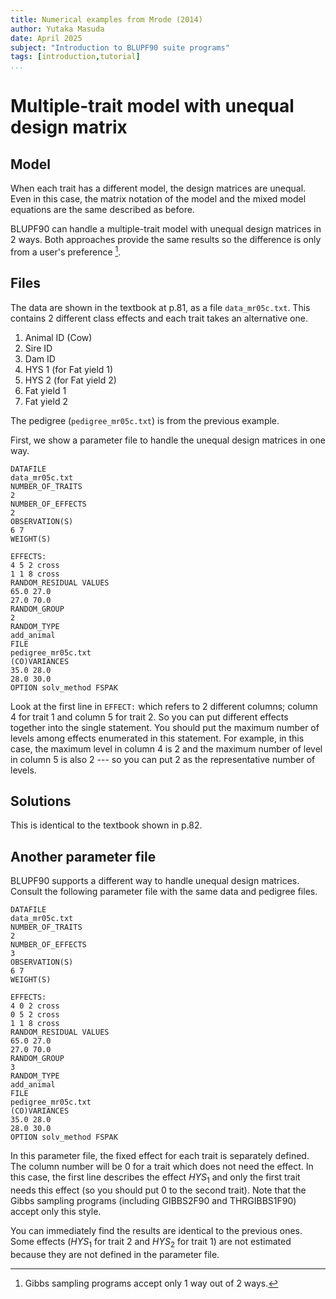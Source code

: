 ```yaml
---
title: Numerical examples from Mrode (2014)
author: Yutaka Masuda
date: April 2025
subject: "Introduction to BLUPF90 suite programs"
tags: [introduction,tutorial]
...
```


Multiple-trait model with unequal design matrix
===============================================

Model
-----

When each trait has a different model, the design matrices are unequal. Even in this case, the matrix notation of the model and the mixed model equations are the same described as before.

BLUPF90 can handle a multiple-trait model with unequal design matrices in 2 ways. Both approaches provide the same results so the difference is only from a user's preference [^1].

[^1]: Gibbs sampling programs accept only 1 way out of 2 ways.

Files
-----

The data are shown in the textbook at p.81, as a file `data_mr05c.txt`. This contains 2 different class effects and each trait takes an alternative one.

1. Animal ID (Cow)
2. Sire ID
3. Dam ID
4. HYS 1 (for Fat yield 1)
5. HYS 2 (for Fat yield 2)
6. Fat yield 1
7. Fat yield 2

The pedigree (`pedigree_mr05c.txt`) is from the previous example.

First, we show a parameter file to handle the unequal design matrices in one way.

~~~~~{language=blupf90 caption="param_mr05c.txt"}
DATAFILE
data_mr05c.txt
NUMBER_OF_TRAITS
2
NUMBER_OF_EFFECTS
2
OBSERVATION(S)
6 7
WEIGHT(S)

EFFECTS:
4 5 2 cross
1 1 8 cross
RANDOM_RESIDUAL VALUES
65.0 27.0
27.0 70.0
RANDOM_GROUP
2
RANDOM_TYPE
add_animal
FILE
pedigree_mr05c.txt
(CO)VARIANCES
35.0 28.0
28.0 30.0
OPTION solv_method FSPAK
~~~~~

Look at the first line in `EFFECT:` which refers to 2 different columns; column 4 for trait 1 and column 5 for trait 2. So you can put different effects together into the single statement. You should put the maximum number of levels among effects enumerated in this statement. For example, in this case, the maximum level in column 4 is 2 and the maximum number of level in column 5 is also 2 --- so you can put 2 as the representative number of levels.


Solutions
---------

This is identical to the textbook shown in p.82.


Another parameter file
----------------------

BLUPF90 supports a different way to handle unequal design matrices. Consult the following parameter file with the same data and pedigree files.

~~~~~{language=blupf90 caption="param_mr05c1.txt"}
DATAFILE
data_mr05c.txt
NUMBER_OF_TRAITS
2
NUMBER_OF_EFFECTS
3
OBSERVATION(S)
6 7
WEIGHT(S)

EFFECTS:
4 0 2 cross
0 5 2 cross
1 1 8 cross
RANDOM_RESIDUAL VALUES
65.0 27.0
27.0 70.0
RANDOM_GROUP
3
RANDOM_TYPE
add_animal
FILE
pedigree_mr05c.txt
(CO)VARIANCES
35.0 28.0
28.0 30.0
OPTION solv_method FSPAK
~~~~~

In this parameter file, the fixed effect for each trait is separately defined. The column number will be 0 for a trait which does not need the effect. In this case, the first line describes the effect $HYS_1$ and only the first trait needs this effect (so you should put 0 to the second trait). Note that the Gibbs sampling programs (including GIBBS2F90 and THRGIBBS1F90) accept only this style.

You can immediately find the results are identical to the previous ones. Some effects ($HYS_1$ for trait 2 and $HYS_2$ for trait 1) are not estimated because they are not defined in the parameter file.
